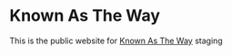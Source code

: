 # Known As The Way
This is the public website for [Known As The Way](https://knownastheway.com)
staging
